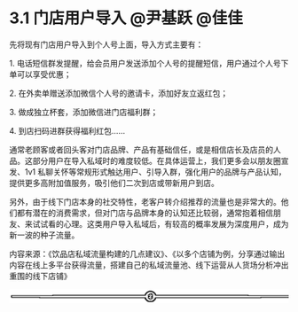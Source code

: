 # 3.1 门店用户导入 @尹基跃 @佳佳

先将现有门店用户导入到个人号上面，导入方式主要有：

1\. 电话短信群发提醒，给会员用户发送添加个人号的提醒短信，用户通过个人号下单可以享受优惠；

2\. 在外卖单赠送添加微信个人号的邀请卡，添加好友立返红包；

3\. 做成独立杯套，添加微信进门店福利群；

4\. 到店扫码进群获得福利红包……

通常老顾客或者回头客对门店品牌、产品有基础信任，或是相信店长及店员的人品。这部分用户在导入私域时的难度较低。在具体运营上，我们更多会以朋友圈宣发、1v1 私聊关怀等常规形式触达用户、引导入群，强化用户的品牌与产品认知，提供更多高附加值服务，吸引他们二次到店或带新用户到店。

另外，由于线下门店本身的社交特性，老客户转介绍推荐的流量也是非常大的。他们都有潜在的消费需求，但对门店与品牌本身的认知还比较弱，通常抱着相信朋友、来试试看的心理。这类用户导入私域后，有较高的概率发展为深度用户，成为新一波的种子流量。

内容来源：《饮品店私域流量构建的几点建议》、《以多个店铺为例，分享通过输出内容在线上多平台获得流量，搭建自己的私域流量池、线下运营从人货场分析冲出重围的线下店铺》

![](img/70c086163efe63c67f3a76278afd7895.png)
